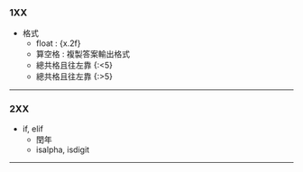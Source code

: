 ### 1XX
- 格式
  - float : {x.2f}
  - 算空格 : 複製答案輸出格式
  - 總共格且往左靠 {:<5}
  - 總共格且往左靠 {:>5}
---
### 2XX
 - if, elif
    - 閏年
    - isalpha, isdigit
---